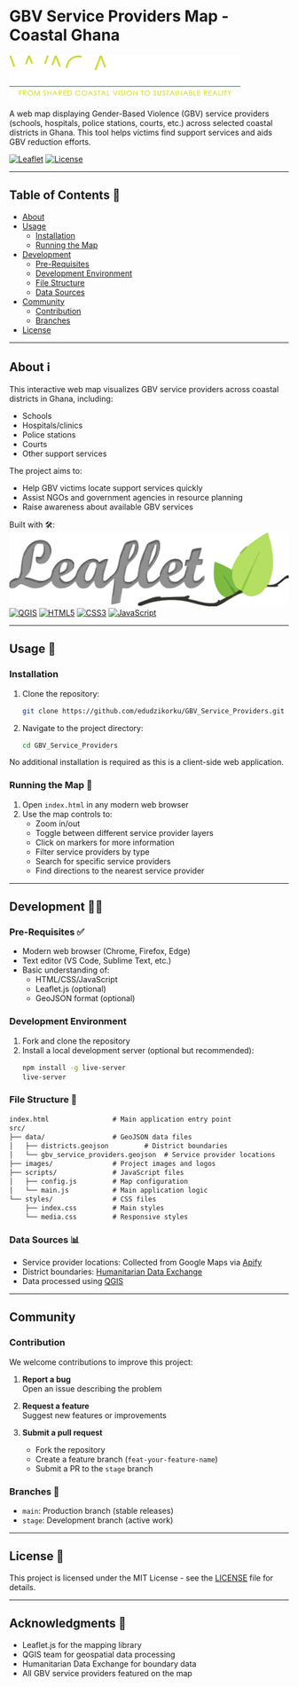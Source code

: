 # GBV Service Providers Map - Coastal Ghana

![Project Logo](src/images/logos/waca.png) <!-- Replace with your actual logo path -->

A web map displaying Gender-Based Violence (GBV) service providers (schools, hospitals, police stations, courts, etc.) across selected coastal districts in Ghana. This tool helps victims find support services and aids GBV reduction efforts.

[![Leaflet](https://img.shields.io/badge/Leaflet-1.7.1-green.svg)](https://leafletjs.com/)
[![License](https://img.shields.io/badge/License-MIT-blue.svg)](LICENSE)

---

## Table of Contents :bookmark_tabs:
- [About](#about)
- [Usage](#usage)
  - [Installation](#installation)
  - [Running the Map](#running-the-map)
- [Development](#development)
  - [Pre-Requisites](#pre-requisites)
  - [Development Environment](#development-environment)
  - [File Structure](#file-structure)
  - [Data Sources](#data-sources)
- [Community](#community)
  - [Contribution](#contribution)
  - [Branches](#branches)
- [License](#license)

---

## About :information_source:
This interactive web map visualizes GBV service providers across coastal districts in Ghana, including:
- Schools
- Hospitals/clinics
- Police stations
- Courts
- Other support services

The project aims to:
- Help GBV victims locate support services quickly
- Assist NGOs and government agencies in resource planning
- Raise awareness about available GBV services

Built with :hammer_and_wrench::
[![Leaflet](src/images/logos/leaflet-logo.svg)](https://leafletjs.com/) 
[![QGIS](https://upload.wikimedia.org/wikipedia/commons/thumb/9/91/QGIS_logo_new.svg/120px-QGIS_logo_new.svg.png)](https://qgis.org/) 
[![HTML5](https://upload.wikimedia.org/wikipedia/commons/thumb/6/61/HTML5_logo_and_wordmark.svg/120px-HTML5_logo_and_wordmark.svg.png)](https://developer.mozilla.org/en-US/docs/Web/HTML) 
[![CSS3](https://upload.wikimedia.org/wikipedia/commons/thumb/d/d5/CSS3_logo_and_wordmark.svg/120px-CSS3_logo_and_wordmark.svg.png)](https://developer.mozilla.org/en-US/docs/Web/CSS) 
[![JavaScript](https://upload.wikimedia.org/wikipedia/commons/thumb/9/99/Unofficial_JavaScript_logo_2.svg/120px-Unofficial_JavaScript_logo_2.svg.png)](https://developer.mozilla.org/en-US/docs/Web/JavaScript)

---

## Usage :memo:

### Installation
1. Clone the repository:
   ```bash
   git clone https://github.com/edudzikorku/GBV_Service_Providers.git
   ```
2. Navigate to the project directory:
   ```bash
   cd GBV_Service_Providers
   ```

No additional installation is required as this is a client-side web application.

### Running the Map :rocket:
1. Open `index.html` in any modern web browser
2. Use the map controls to:
   - Zoom in/out
   - Toggle between different service provider layers
   - Click on markers for more information
   - Filter service providers by type
   - Search for specific service providers
   - Find directions to the nearest service provider

---

## Development :technologist:

### Pre-Requisites :white_check_mark:
- Modern web browser (Chrome, Firefox, Edge)
- Text editor (VS Code, Sublime Text, etc.)
- Basic understanding of:
  - HTML/CSS/JavaScript
  - Leaflet.js (optional)
  - GeoJSON format (optional)

### Development Environment
1. Fork and clone the repository
2. Install a local development server (optional but recommended):
   ```bash
   npm install -g live-server
   live-server
   ```

### File Structure :file_folder:
```
index.html                # Main application entry point
src/
├── data/                 # GeoJSON data files
│   ├── districts.geojson         # District boundaries
│   └── gbv_service_providers.geojson  # Service provider locations
├── images/               # Project images and logos
├── scripts/              # JavaScript files
│   ├── config.js         # Map configuration
│   └── main.js           # Main application logic
└── styles/               # CSS files
    ├── index.css         # Main styles
    └── media.css         # Responsive styles
```

### Data Sources :bar_chart:
- Service provider locations: Collected from Google Maps via [Apify](https://console.apify.com/)
- District boundaries: [Humanitarian Data Exchange](https://data.humdata.org/dataset/cod-ab-gha)
- Data processed using [QGIS](https://qgis.org/)

---

## Community

### Contribution
We welcome contributions to improve this project:

1. **Report a bug**  
   Open an issue describing the problem

2. **Request a feature**  
   Suggest new features or improvements

3. **Submit a pull request**  
   - Fork the repository
   - Create a feature branch (`feat-your-feature-name`)
   - Submit a PR to the `stage` branch

### Branches :arrows_counterclockwise:
- `main`: Production branch (stable releases)
- `stage`: Development branch (active work)

---

## License :scroll:
This project is licensed under the MIT License - see the [LICENSE](LICENSE) file for details.

---

## Acknowledgments :pray:
- Leaflet.js for the mapping library
- QGIS team for geospatial data processing
- Humanitarian Data Exchange for boundary data
- All GBV service providers featured on the map